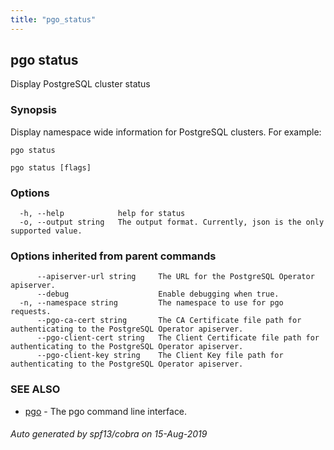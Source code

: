 ```yaml
---
title: "pgo_status"
---
```

## pgo status

Display PostgreSQL cluster status

### Synopsis

Display namespace wide information for PostgreSQL clusters.	For example:

	pgo status

```
pgo status [flags]
```

### Options

```
  -h, --help            help for status
  -o, --output string   The output format. Currently, json is the only supported value.
```

### Options inherited from parent commands

```
      --apiserver-url string     The URL for the PostgreSQL Operator apiserver.
      --debug                    Enable debugging when true.
  -n, --namespace string         The namespace to use for pgo requests.
      --pgo-ca-cert string       The CA Certificate file path for authenticating to the PostgreSQL Operator apiserver.
      --pgo-client-cert string   The Client Certificate file path for authenticating to the PostgreSQL Operator apiserver.
      --pgo-client-key string    The Client Key file path for authenticating to the PostgreSQL Operator apiserver.
```

### SEE ALSO

* [pgo](/operatorcli/cli/pgo/)	 - The pgo command line interface.

###### Auto generated by spf13/cobra on 15-Aug-2019
